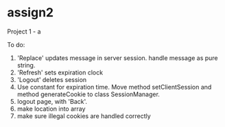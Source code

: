 assign2
=======

Project 1 - a

To do:
1. 'Replace' updates message in server session. handle message as pure string.
2. 'Refresh' sets expiration clock
3. 'Logout' deletes session
4. Use constant for expiration time. Move method setClientSession 
and method generateCookie to class SessionManager.
5. logout page, with 'Back'.
6. make location into array
7. make sure illegal cookies are handled correctly

